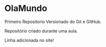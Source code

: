 # OlaMundo
 Primeiro Repositorio Versionado do Git e GitHub.

 Repositório criado durante uma aula.

Linha adicionada no site!

